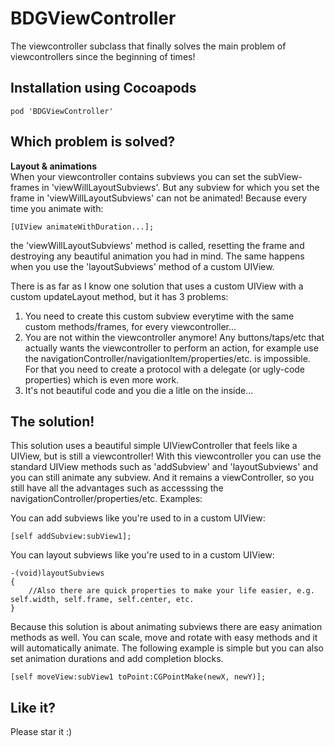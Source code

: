 BDGViewController
========

The viewcontroller subclass that finally solves the main problem of viewcontrollers since the beginning of times!

## Installation using Cocoapods
```
pod 'BDGViewController'
```

## Which problem is solved?

**Layout & animations**<br/>
When your viewcontroller contains subviews you can set the subView-frames in 'viewWillLayoutSubviews'. But any subview for which you set the frame in 'viewWillLayoutSubviews' can not be animated! Because every time you animate with:
```
[UIView animateWithDuration...];
```
the 'viewWillLayoutSubviews' method is called, resetting the frame and destroying any beautiful animation you had in mind. The same happens when you use the 'layoutSubviews' method of a custom UIView.

There is as far as I know one solution that uses a custom UIView with a custom updateLayout method, but it has 3 problems:<br/>
1. You need to create this custom subview everytime with the same custom methods/frames, for every viewcontroller...<br/>
2. You are not within the viewcontroller anymore! Any buttons/taps/etc that actually wants the viewcontroller to perform an action, for example use the navigationController/navigationItem/properties/etc. is impossible. For that you need to create a protocol with a delegate (or ugly-code properties) which is even more work.<br/>
3. It's not beautiful code and you die a litle on the inside...

## The solution!

This solution uses a beautiful simple UIViewController that feels like a UIView, but is still a viewcontroller! With this viewcontroller you can use the standard UIView methods such as 'addSubview' and 'layoutSubviews' and you can still animate any subview. And it remains a viewController, so you still have all the advantages such as accesssing the navigationController/properties/etc.
Examples:

You can add subviews like you're used to in a custom UIView:
```
[self addSubview:subView1];
```

You can layout subviews like you're used to in a custom UIView:
```
-(void)layoutSubviews
{
	//Also there are quick properties to make your life easier, e.g. self.width, self.frame, self.center, etc.
}
```

Because this solution is about animating subviews there are easy animation methods as well. You can scale, move and rotate with easy methods and it will automatically animate. The following example is simple but you can also set animation durations and add completion blocks.
```
[self moveView:subView1 toPoint:CGPointMake(newX, newY)];
```

## Like it?
Please star it :)